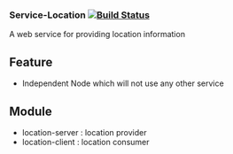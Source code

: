 ### Service-Location  [![Build Status](http://140.115.3.96:8080/jenkins/buildStatus/icon?job=Service-Location)](http://140.115.3.96:8080/jenkins/job/Service-Location/)
A web service for providing location information

## Feature
- Independent Node which will not use any other service

## Module
- location-server : location provider
- location-client : location consumer